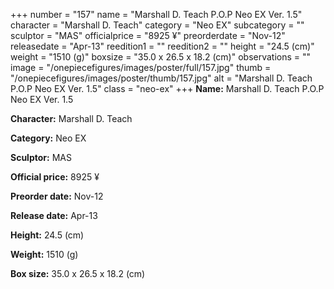 +++
number = "157"
name = "Marshall D. Teach P.O.P Neo EX Ver. 1.5"
character = "Marshall D. Teach"
category = "Neo EX"
subcategory = ""
sculptor = "MAS"
officialprice = "8925 ¥"
preorderdate = "Nov-12"
releasedate = "Apr-13"
reedition1 = ""
reedition2 = ""
height = "24.5 (cm)"
weight = "1510 (g)"
boxsize = "35.0 x 26.5 x 18.2 (cm)"
observations = ""
image = "/onepiecefigures/images/poster/full/157.jpg"
thumb = "/onepiecefigures/images/poster/thumb/157.jpg"
alt = "Marshall D. Teach P.O.P Neo EX Ver. 1.5"
class = "neo-ex"
+++
**Name:** Marshall D. Teach P.O.P Neo EX Ver. 1.5

**Character:** Marshall D. Teach

**Category:** Neo EX 

**Sculptor:** MAS

**Official price:** 8925 ¥

**Preorder date:** Nov-12

**Release date:** Apr-13

**Height:** 24.5 (cm)

**Weight:** 1510 (g)

**Box size:** 35.0 x 26.5 x 18.2 (cm)
